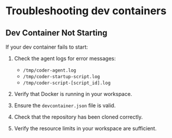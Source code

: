 # Troubleshooting dev containers

## Dev Container Not Starting

If your dev container fails to start:

1. Check the agent logs for error messages:

   - `/tmp/coder-agent.log`
   - `/tmp/coder-startup-script.log`
   - `/tmp/coder-script-[script_id].log`

1. Verify that Docker is running in your workspace.
1. Ensure the `devcontainer.json` file is valid.
1. Check that the repository has been cloned correctly.
1. Verify the resource limits in your workspace are sufficient.
